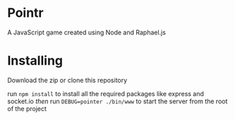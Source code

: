 Pointr
======
A JavaScript game created using Node and Raphael.js

Installing
===========
Download the zip or clone this repository

run `npm install` to install all the required packages like express and socket.io
*then*
run `DEBUG=pointer ./bin/www` to start the server from the root of the project

